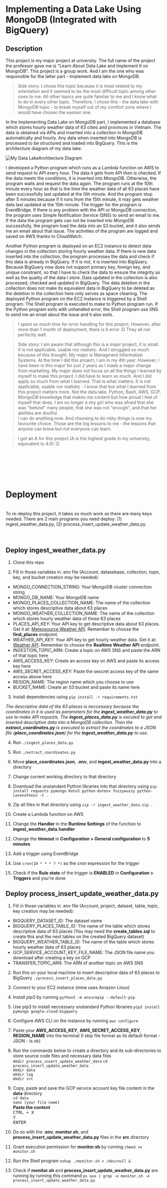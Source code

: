 # Implementing a Data Lake Using MongoDB (Integrated with BigQuery)

## Description
 
This project is my major project at university. The full name of the project the professor gave me is "Learn About Data Lake and Implement It on MongoDB". This project is a group work. And I am the one who was responsible for the latter part - Implement data lake on MongoDB.
 
> Side story: I chose this topic because it is most related to my orientation and it seemed to be the most difficult topic among other ones to me. All other topics are quite familiar to me and I know what to do in every other topic. Therefore, I chose this - the data lake with MongoDB topic - to break myself out of my comfort zone where I would have chosen the easiser one.
 
In the Implementing Data Lake on MongoDB part, I implemented a database which stores hourly weather data of 63 cities and provinces in Vietnam. The data is obtained via APIs and inserted into a collection in MongoDB automatically and hourly. Any data when inserted into MongoDB is processed to be structured and loaded into BigQuery. This is the architecture diagram of my data lake:
 
![My Data LakeArchitecture Diagram](diagrams/architecture.png)
 
I developed a Python program which runs as a Lambda function on AWS to send request to API every hour. The data it gets from API then is checked. If the data meets the conditions, it is inserted into MongoDB. Otherwise, the program waits and request the data again. The program runs at the 10th minute every hour as that is the time the weather data of all 63 places have been successfully last updated at the 0th minute. And the program stop after 5 minutes because if it runs from the 15th minute, it may gets weather data last updated at the 15th minute. The trigger for the program is EventBridge. If there is any problem with the API or MongoDB connection, the program uses Simple Notification Service (SNS) to send an email to me. If the data the program gets can not be inserted into MongoDB successfully, the program load the data into an S3 bucket, and it also sends me an email about that issue. The activities of the program are logged and saved on AWS thanks to CloudWatch. 
 
Another Python program is deployed on an EC2 instance to detect data changes in the collection storing hourly weather data. If there is new data inserted into the collection, the program processes the data and check if this data is already in BigQuery. If it is not, it is inserted into BigQuery. Because BigQuery now does not support primary key, foreign key, and unique constraint, so that I have to check the data to ensure the integrity as well as the quality of the data I store. Data updated in the collection is also processed, checked and updated in BigQuery. The data deletion in the collection does not make its equivalent data in BigQuery to be deleted as the deletion in the collection here only serves as space cleaning. The deployed Python program on the EC2 instance is triggered by a Shell program. The Shell program is executed to make to Python program run. If the Python program exits with unhandled error, the Shell program use SNS to send me an email about the issue and it also exits. 
 
> I spent so much time for error handling for this project. However, after more than 1 month of deployment, there is 0 error :D They all run perfectly well.
 
> Side story: I am aware that although this is a major project, it is small. It is not applicable, usable nor realistic. And I struggled so much because of this thought. My major is Managment Information Systems. At the time I did this project, I am in my 4th year. However, I have been in this major for just 2 years as I made a major change from marketing. My major does not focus on all the things I learned by myself to make this project. I did have to learn so much. And I did apply so much from what I learned. That is what matters. It is not applicable, usable nor realistic - I know that but what I learned from this project matters more. Not the data lake, Python, Bash, AWS, GCP, MongoDB knowledge that makes me content but how proud I feel of myself that does. I am no longer a shy girl who was afraid that she was "behind" many people, that she was not "enough", and that her abilities are doutful.  
> I can do anything now. And choosing to do risky things is now my favourite choice. Those are the big lessons to me - the lessons that anyone can know but not everyone can learn.  
 
> I got an A for this project (A is the highest grade in my university, equivalent to 4.0) :D
<br />
<br /> 
<br />
<br /> 
<br />

# Deployment
<br />
To re-deploy this project, it takes so much work as there are many keys needed. There are 2 main programs you need deploy: (1) ingest_weather_data.py, (2) process_insert_update_weather_data.py.
<br />
<br />
<br />

## Deploy ingest_weather_data.py

1. Clone this repo
 
2. Fill in those variables in .env file (Account, datasebase, collection, topic, key, and bucket creation may be needed):
- MONGO_CONNECTION_STRING: Your MongoDB cluster connection string
- MONGO_DB_NAME: Your MongoDB name
- MONGO_PLACES_COLLECTION_NAME: The name of the collection which stores descriptive data about 63 places
- MONGO_WEATHER_COLLECTION_NAME: The name of the collection which stores hourly weather data of those 63 places
- PLACES_API_KEY: Your API key to get descriptive data about 63 places. Get it at: [Meteosource Weather API](https://rapidapi.com/MeteosourceWeather/api/ai-weather-by-meteosource). Remember to choose the **find_places** endpoint.
- WEATHER_API_KEY: Your API key to get hourly weather data. Get it at: [Weather API](https://rapidapi.com/weatherapi/api/weatherapi-com). Remember to choose the **Realtime Weather API** endpoint.
- INGESTION_TOPIC_ARN: Create a topic on AWS SNS and paste the ARN of that topic here
- AWS_ACCESS_KEY: Create an access key on AWS and paste its access key here
- AWS_SECRET_ACCESS_KEY: Paste the sescret access key of the same access above here
- REGION_NAME: The region name which you choose to use
- BUCKET_NAME: Create an S3 bucket and paste its name here
  
3. Install dependencies using `pip install -r requirements.txt`
 
*The descriptive data of the 63 places is neccessary because the coordinates in it is used as parameters for the **ingest_weather_data.py** to use to make API requests. The **ingest_places_data.py** is excuted to get and inserted descriptive data into a MongoDB collection. Then the **extract_coordinates.py** is executed to extract the coordinates to a JSON file (**place_coordinates.json**) for the **ingest_weather_data.py** to use.*
 
4. Run `./ingest_places_data.py`
 
5. Run `./extract_coordinates.py`
 
6. Move **place_coordinates.json**, **.env**, and **ingest_weather_data.py** into a directory
 
7. Change current working directory to that directory
 
8. Download the unstandard Python libraries into that directory using `pip install requests pymongo boto3 python-dotenv fuzzywuzzy python-Levenshtein -t .`
 
9. Zip all files in that directory using `zip -r ingest_weather_data.zip .`
 
10. Create a Lambda function on AWS
 
11. Change the **Handler** in the **Runtime Settings** of the function to **ingest_weather_data.handler**
 
12. Change the **timeout** in **Configuration > General configuration** to **5 minutes**
 
13. Add a trigger using EventBridge
 
14. Use `cron(10 * * * ? *)` as the cron expression for the trigger
 
15. Check if the **Rule state** of the trigger is **ENABLED** in **Configuration > Triggers** and you're done
 
 
 
## Deploy process_insert_update_weather_data.py
 
1. Fill in those variables in .env file (Account, project, dataset, table, topic, key creation may be needed):
- BIGQUERY_DATASET_ID: The dataset name
- BIGQUERY_PLACES_TABLE_ID: The name of the table which stores descriptive data of 63 places (You may need the **create_tables.sql** to create this and the next tables on the created BigQuery dataset)
- BIGQUERY_WEATHER_TABLE_ID: The name of the table which stores hourly weather data of 63 places
- GCP_SERVICE_ACCOUNT_KEY_FILE_NAME: The JSON file name you download after creating a key on GCP
- TRANSFER_TOPIC_ARN: The ARN of another topic on AWS SNS
 
2. Run this on your local machine to insert descriptive data of 63 places to BigQuery `./process_insert_places_data.py`
 
3. Connect to your EC2 instance (mine uses Amazon Linux)
 
4. Install pip3 by running `python3 -m ensurepip --default-pip`
 
5. Use pip3 to install neccessary unstandard Python libraries `pip3 install pymongo google-cloud-bigquery`
 
6. Configure AWS CLI on the instance by running `aws configure`
 
7. Paste your **AWS_ACCESS_KEY**, **AWS_SECRET_ACCESS_KEY**, **REGION_NAME** into the terminal (I skip file format as its default format - JSON - is ok)
 
8. Run the commands below to create a directory and its sub-directories to store source code files and necessary data files  
`mkdir process_insert_update_weather_data` 
`cd process_insert_update_weather_data`  
`mkdir data`  
`mkdir log`  
`mkdir src`  
 
9. Copy, paste and save the GCP service account key file content in the **data** directory  
`cd data`  
`nano [your file name]`  
**Paste the content**  
<kbd>CTRL + X</kbd>  
<kbd>Y</kbd>  
<kbd>ENTER</kbd>  
 
10. Do so with the **.env**, **monitor.sh**, and **process_insert_update_weather_data.py** files in the **src** directory
 
11. Grant execution permission for **monitor.sh** by running `chmod +x monitor.sh`
 
12. Run the Shell program `nohup ./monitor.sh > /dev/null &`
 
13. Check if **monitor.sh** and **process_insert_update_weather_data.py** are running by running this command `ps aux | grep -e monitor.sh -e process_insert_update_weather_data.py`
<br />
<br />
<br />
<br />
 
# The data in my data lake
 
This is the hourly weather data in MongoDB at the time I write this README.md file:  
 
![The hourly weather data in MongoDB](diagrams/hourly_weather_data_in_MongoDB.png)  

And this is the hourly weather data in BigQuery:  
 
![The hourly weather data in BigQuery](diagrams/hourly_weather_data_in_BigQuery.png)  

The collection in MongoDB contains 53.613 documents - equivalent to 53.613 rows in the table in BigQuery. That means all the data inserted into the collection in MongoDB is captured and processed, loaded into BigQuery. There is no email about error since I officially deployed the programs and the data the programs handle is pretty good. You can contact to get this data though I don't know who will need this :D  

### There are many things need to be improved in this project, or perhaps, in my future projects which will be more "usable". I would love to hear any idea you come up with for this project. Happy learning!
 
> For Vietnamese audience, you can read the details of my project on this link: [my report](https://drive.google.com/file/d/19qYJK7kOUD1P4E4WaBT7fekho4gqkb1v/view?usp=sharing). You'll need to request the access to the report as I want to know who cares about my project :>